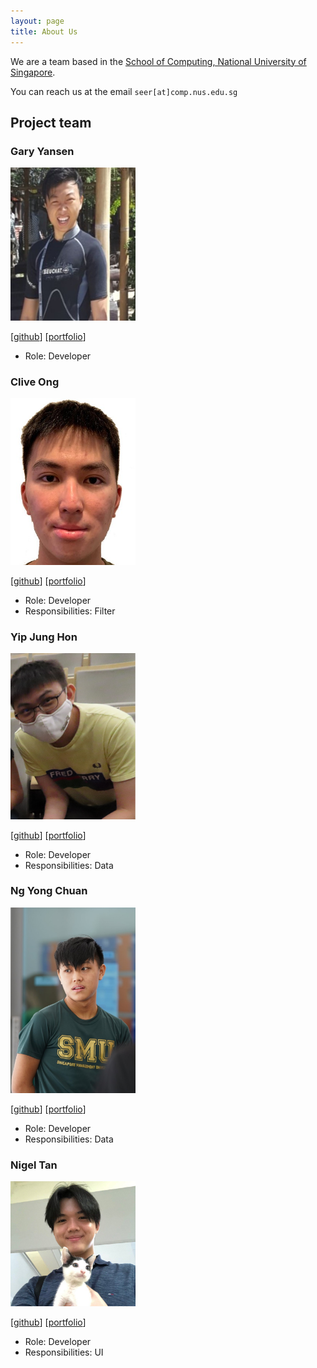 ```yaml
---
layout: page
title: About Us
---
```


We are a team based in the [School of Computing, National University of Singapore](http://www.comp.nus.edu.sg).

You can reach us at the email `seer[at]comp.nus.edu.sg`

## Project team

### Gary Yansen

<img src="images/g4ryy.png" width="200px">

[[github](https://github.com/g4ryy)]
[[portfolio](team/johndoe.md)]

* Role: Developer

### Clive Ong

<img src="images/cliveong.png" width="200px">

[[github](http://github.com/cliveong)]
[[portfolio](team/johndoe.md)]

* Role: Developer
* Responsibilities: Filter

### Yip Jung Hon

<img src="images/junghon3709.png" width="200px">

[[github](http://github.com/johndoe)] [[portfolio](team/johndoe.md)]

* Role: Developer
* Responsibilities: Data

### Ng Yong Chuan

<img src="images/random689.png" width="200px">

[[github](http://github.com/random689)]
[[portfolio](team/johndoe.md)]

* Role: Developer
* Responsibilities: Data

### Nigel Tan

<img src="images/nniiggeell.png" width="200px">

[[github](http://github.com/nniiggeell)]
[[portfolio](team/johndoe.md)]

* Role: Developer
* Responsibilities: UI
